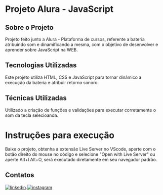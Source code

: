 # Projeto Alura - JavaScript

## Sobre o Projeto
Projeto feito junto a Alura - Plataforma de cursos, referente a bateria atribuindo som e dinamificando a mesma, com o objetivo de desenvolver e aprender sobre JavaScript na WEB.


## Tecnologias Utilizadas
Este projeto utiliza HTML, CSS e JavaScript para tornar dinâmico a execução da bateria e atribuir retorno sonoro.

## Técnicas Utilizadas
Utilizado a criação de funções e validações para executar corretamente o som da tecla selecioanda.

      
# Instruções para execução
Baixe o projeto, obtenha a extensão Live Server no VScode, aperte com o botão direito do mouse no código e selecione 
"Open with Live Server" ou aperte Alt+l Alt+O, será executado diretamente em seu navegador padrão.


## Contatos

<a href="https://linkedin.com/in/varela-s-matheus" target="_blank">
  <img align="center" src="https://img.shields.io/badge/-MatheusVarela-05122A?style=flat&logo=linkedin" alt="linkedin"/>
</a>
<a href="https://www.instagram.com/varela_matheuus/" target="_blank">
 <img align="center" src="https://img.shields.io/badge/-MatheusVarela-05122A?style=flat&logo=instagram" alt="instagram"/>
</a>

